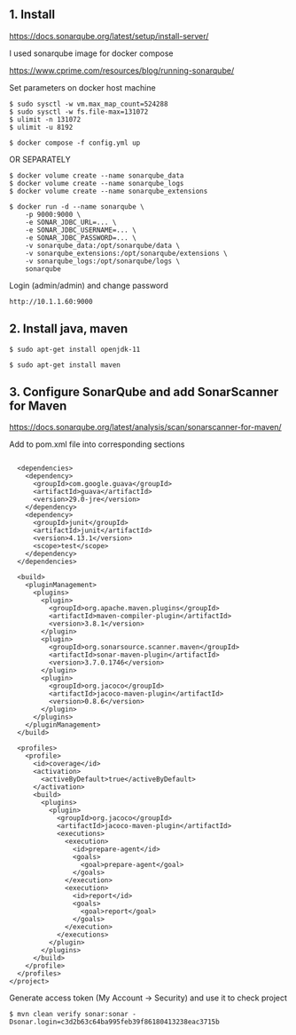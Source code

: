 ## 1. Install

https://docs.sonarqube.org/latest/setup/install-server/

I used sonarqube image for docker compose

https://www.cprime.com/resources/blog/running-sonarqube/

Set parameters on docker host machine

```
$ sudo sysctl -w vm.max_map_count=524288
$ sudo sysctl -w fs.file-max=131072
$ ulimit -n 131072
$ ulimit -u 8192
```

`$ docker compose -f config.yml up`

OR SEPARATELY

```
$ docker volume create --name sonarqube_data
$ docker volume create --name sonarqube_logs
$ docker volume create --name sonarqube_extensions

$ docker run -d --name sonarqube \
    -p 9000:9000 \
    -e SONAR_JDBC_URL=... \
    -e SONAR_JDBC_USERNAME=... \
    -e SONAR_JDBC_PASSWORD=... \
    -v sonarqube_data:/opt/sonarqube/data \
    -v sonarqube_extensions:/opt/sonarqube/extensions \
    -v sonarqube_logs:/opt/sonarqube/logs \
    sonarqube
```

Login (admin/admin) and change password 

`http://10.1.1.60:9000`

## 2. Install java, maven

`$ sudo apt-get install openjdk-11`

`$ sudo apt-get install maven`

## 3. Configure SonarQube and add SonarScanner for Maven

https://docs.sonarqube.org/latest/analysis/scan/sonarscanner-for-maven/

Add to pom.xml file into corresponding sections

```

  <dependencies>
    <dependency>
      <groupId>com.google.guava</groupId>
      <artifactId>guava</artifactId>
      <version>29.0-jre</version>
    </dependency>
    <dependency>
      <groupId>junit</groupId>
      <artifactId>junit</artifactId>
      <version>4.13.1</version>
      <scope>test</scope>
    </dependency>
  </dependencies>

  <build>
    <pluginManagement>
      <plugins>
        <plugin>
          <groupId>org.apache.maven.plugins</groupId>
          <artifactId>maven-compiler-plugin</artifactId>
          <version>3.8.1</version>
        </plugin>
        <plugin>
          <groupId>org.sonarsource.scanner.maven</groupId>
          <artifactId>sonar-maven-plugin</artifactId>
          <version>3.7.0.1746</version>
        </plugin>
        <plugin>
          <groupId>org.jacoco</groupId>
          <artifactId>jacoco-maven-plugin</artifactId>
          <version>0.8.6</version>
        </plugin>
      </plugins>
    </pluginManagement>
  </build>

  <profiles>
    <profile>
      <id>coverage</id>
      <activation>
        <activeByDefault>true</activeByDefault>
      </activation>
      <build>
        <plugins>
          <plugin>
            <groupId>org.jacoco</groupId>
            <artifactId>jacoco-maven-plugin</artifactId>
            <executions>
              <execution>
                <id>prepare-agent</id>
                <goals>
                  <goal>prepare-agent</goal>
                </goals>
              </execution>
              <execution>
                <id>report</id>
                <goals>
                  <goal>report</goal>
                </goals>
              </execution>
            </executions>
          </plugin>
        </plugins>
      </build>
    </profile>
  </profiles>
</project>

``` 


Generate access token (My Account -> Security) and use it to check project

`$ mvn clean verify sonar:sonar -Dsonar.login=c3d2b63c64ba995feb39f86180413238eac3715b`
